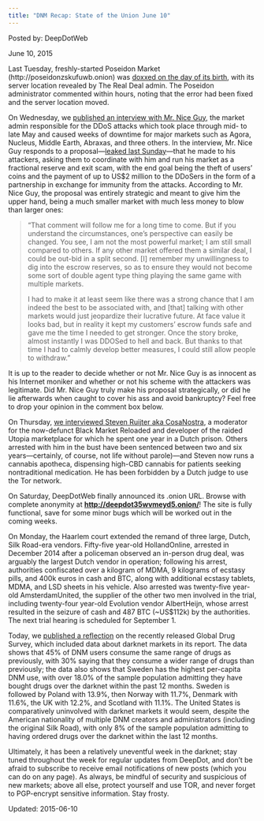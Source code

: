 ```yaml
---
title: "DNM Recap: State of the Union June 10"
---
```


Posted by: DeepDotWeb 

<span>June 10, 2015</span>



<p>Last Tuesday, freshly-started Poseidon Market (http://poseidonzskufuwb.onion) was <a href="/2015/06/02/poseidon-market-doxxed-hosting-location-revealed/">doxxed on the day of its birth</a>, with its server location revealed by The Real Deal admin. The Poseidon administrator commented within hours, noting that the error had been fixed and the server location moved.</p>
<p>On Wednesday, we <a href="/2015/06/03/interview-with-mr-nice-guy-market-admin/">published an interview with Mr. Nice Guy</a>, the market admin responsible for the DDoS attacks which took place through mid- to late May and caused weeks of downtime for major markets such as Agora, Nucleus, Middle Earth, Abraxas, and three others. In the interview, Mr. Nice Guy responds to a proposal—<a href="/2015/05/31/meet-the-market-admin-who-was-responsible-for-the-ddos-attacks/">leaked last Sunday</a>—that he made to his attackers, asking them to coordinate with him and run his market as a fractional reserve and exit scam, with the end goal being the theft of users’ coins and the payment of up to US$2 million to the DDoSers in the form of a partnership in exchange for immunity from the attacks. According to Mr. Nice Guy, the proposal was entirely strategic and meant to give him the upper hand, being a much smaller market with much less money to blow than larger ones:</p>
<blockquote><p>“That comment will follow me for a long time to come. But if you understand the circumstances, one’s perspective can easily be changed. You see, I am not the most powerful market; I am still small compared to others. If any other market offered them a similar deal, I could be out-bid in a split second. [I] remember my unwillingness to dig into the escrow reserves, so as to ensure they would not become some sort of double agent type thing playing the same game with multiple markets.</p>
<p>I had to make it at least seem like there was a strong chance that I am indeed the best to be associated with, and [that] talking with other markets would just jeopardize their lucrative future. At face value it looks bad, but in reality it kept my customers’ escrow funds safe and gave me the time I needed to get stronger. Once the story broke, almost instantly I was DDOSed to hell and back. But thanks to that time I had to calmly develop better measures, I could still allow people to withdraw.”</p></blockquote>
<p>It is up to the reader to decide whether or not Mr. Nice Guy is as innocent as his Internet moniker and whether or not his scheme with the attackers was legitimate. Did Mr. Nice Guy truly make his proposal strategically, or did he lie afterwards when caught to cover his ass and avoid bankruptcy? Feel free to drop your opinion in the comment box below.</p>
<p>On Thursday, <a href="/2015/06/04/meet-steven-ruijter-utopia-market-developer-aka-cosanostra/">we interviewed Steven Ruijter aka CosaNostra</a>, a moderator for the now-defunct Black Market Reloaded and developer of the raided Utopia marketplace for which he spent one year in a Dutch prison. Others arrested with him in the bust have been sentenced between two and six years—certainly, of course, not life without parole)—and Steven now runs a cannabis apotheca, dispensing high-CBD cannabis for patients seeking nontraditional medication. He has been forbidden by a Dutch judge to use the Tor network.</p>
<p>On Saturday, DeepDotWeb finally announced its .onion URL. Browse with complete anonymity at <span style="text-decoration: underline;"><strong>http://deepdot35wvmeyd5.onion/</strong></span>! The site is fully functional, save for some minor bugs which will be worked out in the coming weeks.</p>
<p>On Monday, the Haarlem court extended the remand of three large, Dutch, Silk Road-era vendors. Fifty-five year-old HollandOnline, arrested in December 2014 after a policeman observed an in-person drug deal, was arguably the largest Dutch vendor in operation; following his arrest, authorities confiscated over a kilogram of MDMA, 9 kilograms of ecstasy pills, and 400k euros in cash and BTC, along with additional ecstasy tablets, MDMA, and LSD sheets in his vehicle. Also arrested was twenty-five year-old AmsterdamUnited, the supplier of the other two men involved in the trial, including twenty-four year-old Evolution vendor AlbertHeijn, whose arrest resulted in the seizure of cash and 487 BTC (~US$112k) by the authorities. The next trial hearing is scheduled for September 1.</p>
<p>Today, we <a href="/2015/06/09/reflections-on-the-global-drug-survey-view-on-dark-net-markets/">published a reflection</a> on the recently released Global Drug Survey, which included data about darknet markets in its report. The data shows that 45% of DNM users consume the same range of drugs as previously, with 30% saying that they consume a wider range of drugs than previously; the data also shows that Sweden has the highest per-capita DNM use, with over 18.0% of the sample population admitting they have bought drugs over the darknet within the past 12 months. Sweden is followed by Poland with 13.9%, then Norway with 11.7%, Denmark with 11.6%, the UK with 12.2%, and Scotland with 11.1%. The United States is comparatively uninvolved with darknet markets it would seem, despite the American nationality of multiple DNM creators and administrators (including the original Silk Road), with only 8% of the sample population admitting to having ordered drugs over the darknet within the last 12 months.</p>
<p>Ultimately, it has been a relatively uneventful week in the darknet; stay tuned throughout the week for regular updates from DeepDot, and don’t be afraid to subscribe to receive email notifications of new posts (which you can do on any page). As always, be mindful of security and suspicious of new markets; above all else, protect yourself and use TOR, and never forget to PGP-encrypt sensitive information. Stay frosty.</p>

Updated: 2015-06-10

